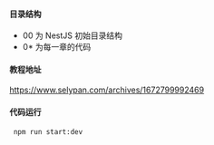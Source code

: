 #### 目录结构

- 00 为 NestJS 初始目录结构
- 0* 为每一章的代码

#### 教程地址
<https://www.selypan.com/archives/1672799992469>

#### 代码运行

```bash
 npm run start:dev
```